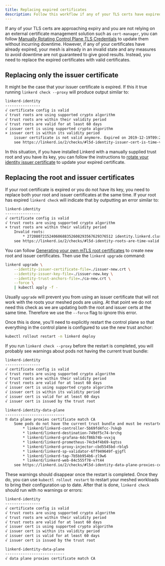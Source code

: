 ```yaml
---
title: Replacing expired certificates
description: Follow this workflow if any of your TLS certs have expired.
---
```


If any of your TLS certs are approaching expiry and you are not relying on an
external certificate management solution such as `cert-manager`, you can follow
[Manually Rotating Control Plane TLS Credentials](../manually-rotating-control-plane-tls-credentials/)
to update them without incurring downtime. However, if any of your certificates
have already expired, your mesh is already in an invalid state and any measures
to avoid downtime are not guaranteed to give good results. Instead, you need to
replace the expired certificates with valid certificates.

## Replacing only the issuer certificate

It might be the case that your issuer certificate is expired. If this it true
running `linkerd check --proxy` will produce output similar to:

```bash
linkerd-identity
----------------
√ certificate config is valid
√ trust roots are using supported crypto algorithm
√ trust roots are within their validity period
√ trust roots are valid for at least 60 days
√ issuer cert is using supported crypto algorithm
× issuer cert is within its validity period
    issuer certificate is not valid anymore. Expired on 2019-12-19T09:21:08Z
    see https://linkerd.io/2/checks/#l5d-identity-issuer-cert-is-time-valid for hints
```

In this situation, if you have installed Linkerd with a manually supplied trust
root and you have its key, you can follow the instructions to
[rotate your identity issuer certificate](../manually-rotating-control-plane-tls-credentials/#rotating-the-identity-issuer-certificate)
to update your expired certificate.

## Replacing the root and issuer certificates

If your root certificate is expired or you do not have its key, you need to
replace both your root and issuer certificates at the same time. If your root
has expired `linkerd check` will indicate that by outputting an error similar
to:

```bash
linkerd-identity
----------------
√ certificate config is valid
√ trust roots are using supported crypto algorithm
× trust roots are within their validity period
    Invalid roots:
        * 272080721524060688352608293567629376512 identity.linkerd.cluster.local not valid anymore. Expired on 2019-12-19T10:05:31Z
    see https://linkerd.io/2/checks/#l5d-identity-roots-are-time-valid for hints
```

You can follow [Generating your own mTLS root certificates](../generate-certificates/#generating-the-certificates-with-step)
to create new root and issuer certificates. Then use the `linkerd upgrade`
command:

```bash
linkerd upgrade \
    --identity-issuer-certificate-file=./issuer-new.crt \
    --identity-issuer-key-file=./issuer-new.key \
    --identity-trust-anchors-file=./ca-new.crt \
    --force \
    | kubectl apply -f -
```

Usually `upgrade` will prevent you from using an issuer certificate that
will not work with the roots your meshed pods are using. At that point we
do not need this check as we are updating both the root and issuer certs at
the same time. Therefore we use the `--force` flag to ignore this error.

Once this is done, you'll need to explicitly restart the control plane so that
everything in the control plane is configured to use the new trust anchor:

```bash
kubectl rollout restart -n linkerd deploy
```

If you run `linkerd check --proxy` before the restart is completed, you will
probably see warnings about pods not having the current trust bundle:

```bash
linkerd-identity
----------------
√ certificate config is valid
√ trust roots are using supported crypto algorithm
√ trust roots are within their validity period
√ trust roots are valid for at least 60 days
√ issuer cert is using supported crypto algorithm
√ issuer cert is within its validity period
√ issuer cert is valid for at least 60 days
√ issuer cert is issued by the trust root

linkerd-identity-data-plane
---------------------------
‼ data plane proxies certificate match CA
    Some pods do not have the current trust bundle and must be restarted:
        * linkerd/linkerd-controller-5b69fd4fcc-7skqb
        * linkerd/linkerd-destination-749df5c74-brchg
        * linkerd/linkerd-grafana-6dcf86b74b-vvxjq
        * linkerd/linkerd-prometheus-74cb4f4b69-kqtss
        * linkerd/linkerd-proxy-injector-cbd5545bd-rblq5
        * linkerd/linkerd-sp-validator-6ff949649f-gjgfl
        * linkerd/linkerd-tap-7b5bb954b6-zl9w6
        * linkerd/linkerd-web-84c555f78-v7t44
    see https://linkerd.io/2/checks/#l5d-identity-data-plane-proxies-certs-match-ca for hints

```

These warnings should disappear once the restart is completed. Once they do,
you can use `kubectl rollout restart` to restart your meshed workloads to
bring their configuration up to date. After that is done, `linkerd check`
should run with no warnings or errors:

```bash
linkerd-identity
----------------
√ certificate config is valid
√ trust roots are using supported crypto algorithm
√ trust roots are within their validity period
√ trust roots are valid for at least 60 days
√ issuer cert is using supported crypto algorithm
√ issuer cert is within its validity period
√ issuer cert is valid for at least 60 days
√ issuer cert is issued by the trust root

linkerd-identity-data-plane
---------------------------
√ data plane proxies certificate match CA
```
